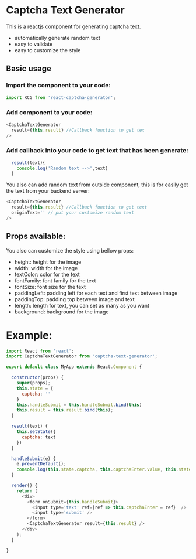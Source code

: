 Captcha Text Generator
===
This is a reactjs component for generating captcha text.
 - automatically generate random text
 - easy to validate
 - easy to customize the style

## Basic usage
### Import the component to your code:
```js
import RCG from 'react-captcha-generator';
```
### Add component to your code:
```js
<CaptchaTextGenerator
  result={this.result} //Callback function to get tex
/>
```
### Add callback into your code to get text that has been generate:
```js
  result(text){
    console.log('Random text -->',text)
  }
```
You also can add random text from outside component, this is for easily get the text from your backend server:
```js
<CaptchaTextGenerator
  result={this.result} //Callback function to get text
  originText='' // put your customize random text
/>
```

## Props available:
You also can customize the style using bellow props: 

- height: height for the image
- width: width for the image
- textColor: color for the text
- fontFamily: font family for the text
- fontSize: font size for the text
- paddingLeft: padding left for each text and first text between image
- paddingTop: padding top between image and text
- length: length for text, you can set as many as you want
- background: background for the image

# Example:
```js
import React from 'react';
import CaptchaTextGenerator from 'captcha-text-generator';

export default class MyApp extends React.Component {

  constructor(props) {
    super(props);
    this.state = {
      captcha: ''
    }
    this.handleSubmit = this.handleSubmit.bind(this)
    this.result = this.result.bind(this);
  }

  result(text) {
    this.setState({
      captcha: text
    })
  }

  handleSubmit(e) {
    e.preventDefault();
    console.log(this.state.captcha, this.captchaEnter.value, this.state.captcha === this.captchaEnter.value)
  }

  render() {
    return (
      <div>
        <form onSubmit={this.handleSubmit}>
          <input type='text' ref={ref => this.captchaEnter = ref}  />
          <input type='submit' />
        </form>
        <CaptchaTextGenerator result={this.result} />
      </div>
    );
  }

}
```